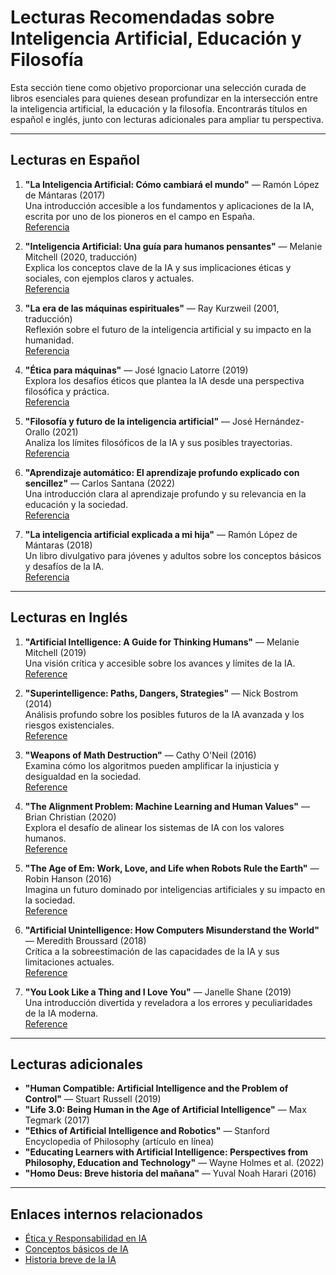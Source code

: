 

# Lecturas Recomendadas sobre Inteligencia Artificial, Educación y Filosofía

Esta sección tiene como objetivo proporcionar una selección curada de libros esenciales para quienes desean profundizar en la intersección entre la inteligencia artificial, la educación y la filosofía. Encontrarás títulos en español e inglés, junto con lecturas adicionales para ampliar tu perspectiva.

---

## Lecturas en Español

1. **"La Inteligencia Artificial: Cómo cambiará el mundo"** — Ramón López de Mántaras (2017)  
   Una introducción accesible a los fundamentos y aplicaciones de la IA, escrita por uno de los pioneros en el campo en España.  
   [Referencia](https://www.alianzaeditorial.es/libro/el-libro-de/la-inteligencia-artificial-ramon-lopez-de-mantaras-9788491810646/)

2. **"Inteligencia Artificial: Una guía para humanos pensantes"** — Melanie Mitchell (2020, traducción)  
   Explica los conceptos clave de la IA y sus implicaciones éticas y sociales, con ejemplos claros y actuales.  
   [Referencia](https://www.alianzaeditorial.es/libro/alianza-ensayo/inteligencia-artificial-melanie-mitchell-9788491818437/)

3. **"La era de las máquinas espirituales"** — Ray Kurzweil (2001, traducción)  
   Reflexión sobre el futuro de la inteligencia artificial y su impacto en la humanidad.  
   [Referencia](https://www.planetadelibros.com/libro-la-era-de-las-maquinas-espirituales/124710)

4. **"Ética para máquinas"** — José Ignacio Latorre (2019)  
   Explora los desafíos éticos que plantea la IA desde una perspectiva filosófica y práctica.  
   [Referencia](https://www.arpaeditores.com/libro/etica-para-maquinas/)

5. **"Filosofía y futuro de la inteligencia artificial"** — José Hernández-Orallo (2021)  
   Analiza los límites filosóficos de la IA y sus posibles trayectorias.  
   [Referencia](https://www.trotta.es/libro/filosofia-y-futuro-de-la-inteligencia-artificial_9788498799494/)

6. **"Aprendizaje automático: El aprendizaje profundo explicado con sencillez"** — Carlos Santana (2022)  
   Una introducción clara al aprendizaje profundo y su relevancia en la educación y la sociedad.  
   [Referencia](https://elgatoylacaja.com.ar/aprendizaje-automatico/)

7. **"La inteligencia artificial explicada a mi hija"** — Ramón López de Mántaras (2018)  
   Un libro divulgativo para jóvenes y adultos sobre los conceptos básicos y desafíos de la IA.  
   [Referencia](https://www.planetadelibros.com/libro-la-inteligencia-artificial-explicada-a-mi-hija/247838)

---

## Lecturas en Inglés

1. **"Artificial Intelligence: A Guide for Thinking Humans"** — Melanie Mitchell (2019)  
   Una visión crítica y accesible sobre los avances y límites de la IA.  
   [Reference](https://www.penguinrandomhouse.com/books/563403/artificial-intelligence-by-melanie-mitchell/)

2. **"Superintelligence: Paths, Dangers, Strategies"** — Nick Bostrom (2014)  
   Análisis profundo sobre los posibles futuros de la IA avanzada y los riesgos existenciales.  
   [Reference](https://www.oxforduniversitypress.com/academic/product/superintelligence-9780198739838)

3. **"Weapons of Math Destruction"** — Cathy O'Neil (2016)  
   Examina cómo los algoritmos pueden amplificar la injusticia y desigualdad en la sociedad.  
   [Reference](https://weaponsofmathdestructionbook.com/)

4. **"The Alignment Problem: Machine Learning and Human Values"** — Brian Christian (2020)  
   Explora el desafío de alinear los sistemas de IA con los valores humanos.  
   [Reference](https://wwnorton.com/books/9780393635829)

5. **"The Age of Em: Work, Love, and Life when Robots Rule the Earth"** — Robin Hanson (2016)  
   Imagina un futuro dominado por inteligencias artificiales y su impacto en la sociedad.  
   [Reference](https://ageofem.com/)

6. **"Artificial Unintelligence: How Computers Misunderstand the World"** — Meredith Broussard (2018)  
   Crítica a la sobreestimación de las capacidades de la IA y sus limitaciones actuales.  
   [Reference](https://mitpress.mit.edu/9780262537018/artificial-unintelligence/)

7. **"You Look Like a Thing and I Love You"** — Janelle Shane (2019)  
   Una introducción divertida y reveladora a los errores y peculiaridades de la IA moderna.  
   [Reference](https://www.janelleshane.com/book)

---

## Lecturas adicionales

- **"Human Compatible: Artificial Intelligence and the Problem of Control"** — Stuart Russell (2019)
- **"Life 3.0: Being Human in the Age of Artificial Intelligence"** — Max Tegmark (2017)
- **"Ethics of Artificial Intelligence and Robotics"** — Stanford Encyclopedia of Philosophy (artículo en línea)
- **"Educating Learners with Artificial Intelligence: Perspectives from Philosophy, Education and Technology"** — Wayne Holmes et al. (2022)
- **"Homo Deus: Breve historia del mañana"** — Yuval Noah Harari (2016)

---

## Enlaces internos relacionados

- [Ética y Responsabilidad en IA](Ética-y-Responsabilidad-en-IA.md)
- [Conceptos básicos de IA](Conceptos-basicos-IA.md)
- [Historia breve de la IA](Historia-breve-IA.md)
